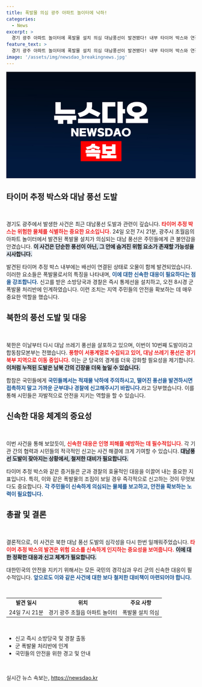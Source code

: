 ```yaml
---
title: 폭발물 의심 광주 아파트 놀이터에 낙하!
categories:
  - News
excerpt: >
  경기 광주 아파트 놀이터에 폭발물 설치 의심 대남풍선이 발견됐다! 내부 타이머 박스와 연결된 배선이 긴장감을 더하는 가운데, 군당국의 대응이 시급하다. 시민들의 주의가 필요하다!
feature_text: >
  경기 광주 아파트 놀이터에 폭발물 설치 의심 대남풍선이 발견됐다! 내부 타이머 박스와 연결된 배선이 긴장감을 더하는 가운데, 군당국의 대응이 시급하다. 시민들의 주의가 필요하다!
image: '/assets/img/newsdao_breakingnews.jpg'
---
```


<p><img src="/assets/img/newsdao_breakingnews.jpg" alt="implanttips 속보" /></p>

<h2 data-ke-size="size26">타이머 추정 박스와 대남 풍선 도발</h2>

<p data-ke-size="size16">&nbsp;</p>

<p>경기도 광주에서 발생한 사건은 최근 대남풍선 도발과 관련이 깊습니다. <b><span style="color: #ee2323;">타이머 추정 박스는 위험한 물체를 식별하는 중요한 요소입니다.</span></b> 24일 오전 7시 21분, 광주시 초월읍의 아파트 놀이터에서 발견된 폭발물 설치가 의심되는 대남 풍선은 주민들에게 큰 불안감을 안겼습니다. <b><span style="background-color: #21538527;">이 사건은 단순한 풍선이 아닌, 그 안에 숨겨진 위험 요소가 존재할 가능성을 시사합니다.</span></b></p>

<p>발견된 타이머 추정 박스 내부에는 배선이 연결된 상태로 오물이 함께 발견되었습니다. 이러한 요소들은 폭발물로서의 특징을 나타내며, <b><span style="color: #1a5490;">이에 대한 신속한 대응이 필요하다는 점을 강조합니다.</span></b> 신고를 받은 소방당국과 경찰은 즉시 통제선을 설치하고, 오전 8시경 군 폭발물 처리반에 인계하였습니다. 이런 조치는 지역 주민들의 안전을 확보하는 데 매우 중요한 역할을 했습니다.</p>

<h2 data-ke-size="size26">북한의 풍선 도발 및 대응</h2>

<p data-ke-size="size16">&nbsp;</p>

<p>북한은 이날부터 다시 대남 쓰레기 풍선을 살포하고 있으며, 이번이 10번째 도발이라고 합동참모본부는 전했습니다. <b><span style="color: #ee2323;">풍향이 서풍계열로 수집되고 있어, 대남 쓰레기 풍선은 경기북부 지역으로 이동 중입니다.</span></b> 이는 군 당국의 경계를 더욱 강화할 필요성을 제기합니다. <b><span style="background-color: #21538527;">이처럼 누적된 도발은 남북 간의 긴장을 더욱 높일 수 있습니다.</span></b></p>

<p>합참은 국민들에게 <b><span style="color: #1a5490;">국민들께서는 적재물 낙하에 주의하시고, 떨어진 풍선을 발견하시면 접촉하지 말고 가까운 군부대나 경찰에 신고해주시기 바랍니다.</span></b>라고 당부했습니다. 이를 통해 시민들은 자발적으로 안전을 지키는 역할을 할 수 있습니다. </p>

<h2 data-ke-size="size26">신속한 대응 체계의 중요성</h2>

<p data-ke-size="size16">&nbsp;</p>

<p>이번 사건을 통해 보았듯이, <b><span style="color: #ee2323;">신속한 대응은 인명 피해를 예방하는 데 필수적입니다.</span></b> 각 기관 간의 협력과 시민들의 적극적인 신고는 사건 해결에 크게 기여할 수 있습니다. <b><span style="background-color: #21538527;">대남풍선 도발이 잦아지는 상황에서, 철저한 대비가 필요합니다.</span></b> </p>

<p>타이머 추정 박스와 같은 증거들은 군과 경찰의 효율적인 대응을 이끌어 내는 중요한 지표입니다. 특히, 이와 같은 폭발물의 조짐이 보일 경우 즉각적으로 신고하는 것이 무엇보다도 중요합니다. <b><span style="color: #1a5490;">각 주민들이 신속하게 의심되는 물체를 보고하고, 안전을 확보하는 노력이 필요합니다.</span></b></p>

<h2 data-ke-size="size26">총괄 및 결론</h2>

<p data-ke-size="size16">&nbsp;</p>

<p>결론적으로, 이 사건은 북한 대남 풍선 도발의 심각성을 다시 한번 일깨워주었습니다. <b><span style="color: #ee2323;">타이머 추정 박스의 발견은 위험 요소를 신속하게 인지하는 중요성을 보여줍니다.</span></b> <b><span style="background-color: #21538527;">이에 대한 정확한 대응과 신고 체계가 필요합니다.</span></b></p>

<p>대한민국의 안전을 지키기 위해서는 모든 국민의 경각심과 우리 군의 신속한 대응이 필수적입니다. <b><span style="color: #1a5490;">앞으로도 이와 같은 사건에 대한 보다 철저한 대비책이 마련되어야 합니다.</span></b></p>

<p data-ke-size="size16">&nbsp;</p>

<table style="width: 100%; border-collapse: collapse;">
  <tr>
    <td style="text-align: center; height: 17px;"><b>발견 일시</b></td>
    <td style="text-align: center; height: 17px;"><b>위치</b></td>
    <td style="text-align: center; height: 17px;"><b>주요 사항</b></td>
  </tr>
  <tr>
    <td style="text-align: center; height: 17px;">24일 7시 21분</td>
    <td style="text-align: center; height: 17px;">경기 광주 초월읍 아파트 놀이터</td>
    <td style="text-align: center; height: 17px;">폭발물 설치 의심</td>
  </tr>
</table>

<p data-ke-size="size16">&nbsp;</p>

<ul>
  <li>신고 즉시 소방당국 및 경찰 출동</li>
  <li>군 폭발물 처리반에 인계</li>
  <li>국민들의 안전을 위한 경고 및 안내</li>
</ul> 

<p data-ke-size="size16">&nbsp;</p>
실시간 뉴스 속보는, <a href="https://newsdao.kr" rel="dofollow">https://newsdao.kr</a>


